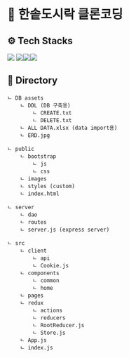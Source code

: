 # 🍱 한솥도시락 클론코딩

## ⚙️ Tech Stacks
 <img src="https://img.shields.io/badge/react-61DAFB?style=for-the-badge&logo=react&logoColor=black"> <img src="https://img.shields.io/badge/bootstrap-7952B3?style=for-the-badge&logo=bootstrap&logoColor=white"><img src="https://img.shields.io/badge/express-000000?style=for-the-badge&logo=sass&logoColor=white"><img src="https://img.shields.io/badge/oracle-F80000?style=for-the-badge&logo=oracle&logoColor=white">
 
## 📂 Directory 


    ㄴ DB assets
        ㄴ DDL (DB 구축용)
            ㄴ CREATE.txt
            ㄴ DELETE.txt
        ㄴ ALL DATA.xlsx (data import용)
        ㄴ ERD.jpg

    ㄴ public
        ㄴ bootstrap
            ㄴ js
            ㄴ css
        ㄴ images
        ㄴ styles (custom)
        ㄴ index.html

    ㄴ server
        ㄴ dao
        ㄴ routes
        ㄴ server.js (express server)

    ㄴ src
        ㄴ client
            ㄴ api
            ㄴ Cookie.js
        ㄴ components
            ㄴ common
            ㄴ home
        ㄴ pages
        ㄴ redux
            ㄴ actions
            ㄴ reducers
            ㄴ RootReducer.js
            ㄴ Store.js
        ㄴ App.js
        ㄴ index.js

